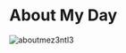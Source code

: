 # About My Day
![aboutmez3ntl3](https://user-images.githubusercontent.com/48758770/149013025-e4ee4cb2-8c81-41f5-a6ea-fba425c5d3c1.png)
